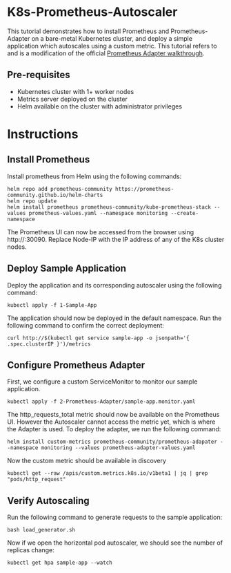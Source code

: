 # K8s-Prometheus-Autoscaler
This tutorial demonstrates how to install Prometheus and Prometheus-Adapter on a bare-metal Kubernetes cluster, and deploy a simple application which autoscales using a custom metric.
This tutorial refers to and is a modification of the official [Prometheus Adapter walkthrough](https://github.com/kubernetes-sigs/prometheus-adapter/blob/master/docs/walkthrough.md).
## Pre-requisites
- Kubernetes cluster with 1+ worker nodes
- Metrics server deployed on the cluster
- Helm available on the cluster with administrator privileges

# Instructions
## Install Prometheus
Install prometheus from Helm using the following commands:
```
helm repo add prometheus-community https://prometheus-community.github.io/helm-charts
helm repo update
helm install prometheus prometheus-community/kube-prometheus-stack --values prometheus-values.yaml --namespace monitoring --create-namespace
```
The Prometheus UI can now be accessed from the browser using http://<Node-IP>:30090. Replace Node-IP with the IP address of any of the K8s cluster nodes.

## Deploy Sample Application
Deploy the application and its corresponding autoscaler using the following command:
```
kubectl apply -f 1-Sample-App
```
The application should now be deployed in the default namespace. Run the following command to confirm the correct deployment:
```
curl http://$(kubectl get service sample-app -o jsonpath='{ .spec.clusterIP }')/metrics
```

## Configure Prometheus Adapter
First, we configure a custom ServiceMonitor to monitor our sample application.
```
kubectl apply -f 2-Prometheus-Adapter/sample-app.monitor.yaml
```
The http_requests_total metric should now be available on the Prometheus UI. However the Autoscaler cannot access the metric yet, which is where the Adapter is used.
To deploy the adapter, we run the following command:
```
helm install custom-metrics prometheus-community/prometheus-adapater --namespace monitoring --values prometheus-adapter-values.yaml
```
Now the custom metric should be available in discovery
```
kubectl get --raw /apis/custom.metrics.k8s.io/v1beta1 | jq | grep "pods/http_request"
```

## Verify Autoscaling
Run the following command to generate requests to the sample application:
```
bash load_generator.sh
```
Now if we open the horizontal pod autoscaler, we should see the number of replicas change:
```
kubectl get hpa sample-app --watch
```
